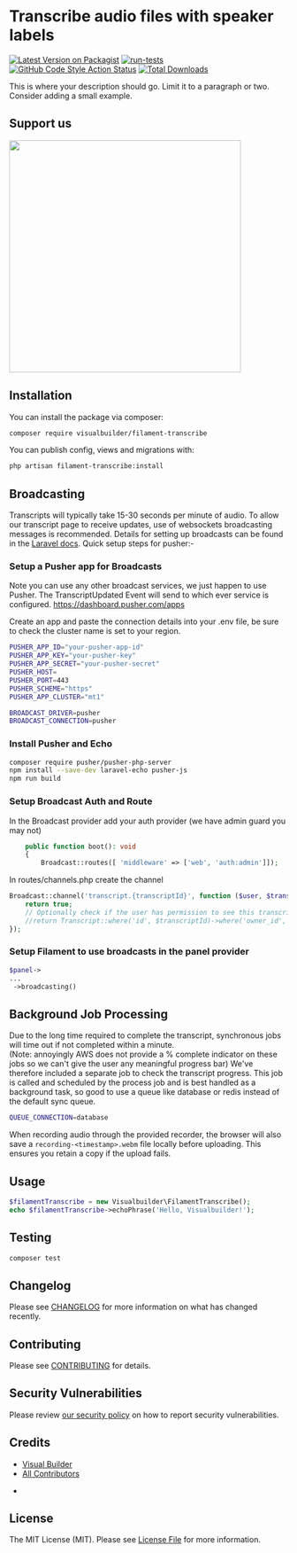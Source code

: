 # Transcribe audio files with speaker labels

[![Latest Version on Packagist](https://img.shields.io/packagist/v/visualbuilder/filament-transcribe.svg?style=flat-square)](https://packagist.org/packages/visualbuilder/filament-transcribe)
[![run-tests](https://github.com/visualbuilder/filament-transcribe/actions/workflows/run-tests.yml/badge.svg)](https://github.com/visualbuilder/filament-transcribe/actions/workflows/run-tests.yml)
[![GitHub Code Style Action Status](https://img.shields.io/github/actions/workflow/status/visualbuilder/filament-transcribe/fix-php-code-style-issues.yml?branch=main&label=code%20style&style=flat-square)](https://github.com/visualbuilder/filament-transcribe/actions?query=workflow%3A"Fix+PHP+code+style+issues"+branch%3Amain)
[![Total Downloads](https://img.shields.io/packagist/dt/visualbuilder/filament-transcribe.svg?style=flat-square)](https://packagist.org/packages/visualbuilder/filament-transcribe)

This is where your description should go. Limit it to a paragraph or two. Consider adding a small example.

## Support us

[<img src="https://github-ads.s3.eu-central-1.amazonaws.com/filament-transcribe.jpg?t=1" width="419px" />](https://spatie.be/github-ad-click/filament-transcribe)


## Installation

You can install the package via composer:

```bash
composer require visualbuilder/filament-transcribe
```

You can publish config, views and migrations with:

```bash
php artisan filament-transcribe:install
```

## Broadcasting
Transcripts will typically take 15-30 seconds per minute of audio.  To allow our transcript page to receive updates, use of websockets broadcasting messages is recommended.
Details for setting up broadcasts can be found in the [Laravel docs](https://laravel.com/docs/11.x/broadcasting).
Quick setup steps for pusher:-

### Setup a Pusher app for Broadcasts
Note you can use any other broadcast services, we just happen to use Pusher.  The TranscriptUpdated Event will send to which ever service is configured.
https://dashboard.pusher.com/apps

Create an app and paste the connection details into your .env file, be sure to check the cluster name is set to your region.
```bash
PUSHER_APP_ID="your-pusher-app-id"
PUSHER_APP_KEY="your-pusher-key"
PUSHER_APP_SECRET="your-pusher-secret"
PUSHER_HOST=
PUSHER_PORT=443
PUSHER_SCHEME="https"
PUSHER_APP_CLUSTER="mt1"

BROADCAST_DRIVER=pusher
BROADCAST_CONNECTION=pusher
```
### Install Pusher and Echo

```bash
composer require pusher/pusher-php-server
npm install --save-dev laravel-echo pusher-js
npm run build
```

### Setup Broadcast Auth and Route

In the Broadcast provider add your auth provider (we have admin guard you may not)
```php
    public function boot(): void
    {
        Broadcast::routes([ 'middleware' => ['web', 'auth:admin']]);
```

In routes/channels.php create the channel

```php
Broadcast::channel('transcript.{transcriptId}', function ($user, $transcriptId) {
    return true;
    // Optionally check if the user has permission to see this transcript
    //return Transcript::where('id', $transcriptId)->where('owner_id', $user->id)->exists();
});
```

### Setup Filament to use broadcasts in the panel provider

```php
$panel->
...
 ->broadcasting()
```

## Background Job Processing
Due to the long time required to complete the transcript, synchronous jobs will time out if not completed within a minute.  
(Note: annoyingly AWS does not provide a % complete indicator on these jobs so we can't give the user any meaningful progress bar)
We've therefore included a separate job to check the transcript progress.  This job is called and scheduled by the process job and is best handled as a background task, so good to use a queue like 
database or redis instead of the default sync queue.

```bash
QUEUE_CONNECTION=database
```


When recording audio through the provided recorder, the browser will also save a `recording-<timestamp>.webm` file locally before uploading. This ensures you retain a copy if the upload fails.


## Usage

```php
$filamentTranscribe = new Visualbuilder\FilamentTranscribe();
echo $filamentTranscribe->echoPhrase('Hello, Visualbuilder!');
```

## Testing

```bash
composer test
```

## Changelog

Please see [CHANGELOG](CHANGELOG.md) for more information on what has changed recently.

## Contributing

Please see [CONTRIBUTING](CONTRIBUTING.md) for details.

## Security Vulnerabilities

Please review [our security policy](../../security/policy) on how to report security vulnerabilities.

## Credits

- [Visual Builder](https://github.com/visualbuilder)
- [All Contributors](../../contributors)
+
## License

The MIT License (MIT). Please see [License File](LICENSE.md) for more information.
